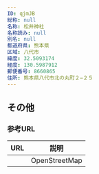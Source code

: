 ```yaml
---
ID: qjmJB
総称: null
名称: 松井神社
名称読み: null
別名: null
都道府県: 熊本県
区域: 八代市
緯度: 32.5093174
経度: 130.5987912
郵便番号: 8660865
住所: 熊本県八代市北の丸町２−２５
---
```


## その他

### 参考URL

| URL | 説明          |
| --- | ------------- |
|     | OpenStreetMap |
